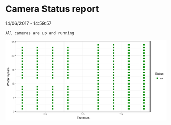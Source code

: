 Camera Status report
================
14/06/2017 - 14:59:57

    All cameras are up and running

![](camreport_files/figure-markdown_github/unnamed-chunk-2-1.png)
